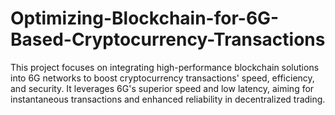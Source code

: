 # Optimizing-Blockchain-for-6G-Based-Cryptocurrency-Transactions
This project focuses on integrating high-performance blockchain solutions into 6G networks to boost cryptocurrency transactions' speed, efficiency, and security. It leverages 6G's superior speed and low latency, aiming for instantaneous transactions and enhanced reliability in decentralized trading.
